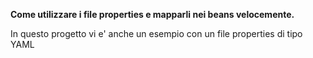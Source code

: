 **Come utilizzare i file properties e mapparli nei beans velocemente.**

In questo progetto vi e' anche un esempio con un file properties di tipo YAML

